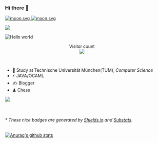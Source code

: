 ### Hi there 👋  
<!-- real time -->
<a href="https://moon-svg.minung.dev">
  <img src="https://moon-svg.minung.dev/moon.svg?theme=basic" alt="moon.svg" />
</a>

<!-- specific date -->
<a href="https://moon-svg.minung.dev">
  <img src="https://moon-svg.minung.dev/moon.svg?date=2022-03-24&theme=basic" alt="moon.svg" />
</a>
  <!--START_SECTION:waka-->
  <!--END_SECTION:waka-->

![](https://github-widgetbox.vercel.app/api/profile?username=PhillipTian&data=followers,repositories,stars,commits)


<img src="https://raw.githubusercontent.com/sagar-viradiya/sagar-viradiya/master/resources/banner.png" alt="Hello world">
<p align="center"> 
  Visitor count<br/>
  <img src="https://profile-counter.glitch.me/youszoe/count.svg" />
</p>

<br/>

- 🍻  Study at Technische Universität München(TUM), _Computer Science_
- ⚡  JAVA/OCAML
- ✍️  Blogger
- ♟  Chess 


![](https://github-profile-trophy.vercel.app/?username=PhillipTian&column=7)


<br/>
<center><img src="http://ghchart.rshah.org/409ba5/yousazoe" alt="" /></center>

<h6>* These nice badges are generated by <a href="https://shields.io/">Shields.io</a> and <a href="https://github.com/spencerwooo/Substats">Substats</a>.</h6>

[![Anurag's github stats](https://github-readme-stats.vercel.app/api?username=PhillipTian&show_icons=true&theme=radical)](https://github.com/PhillipTian/github-readme-stats)

